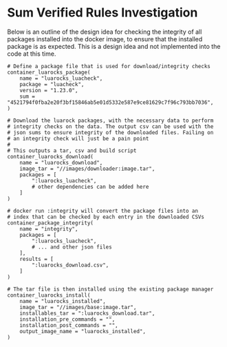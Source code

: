 # Sum Verified Rules Investigation

Below is an outline of the design idea for checking the integrity of all packages installed into the docker image, to ensure that the installed package is as expected. This is a design idea and not implemented into the code at this time.

```skylark
# Define a package file that is used for download/integrity checks
container_luarocks_package(
    name = "luarocks_luacheck",
    package = "luacheck",
    version = "1.23.0",
    sum = "4521794f0fba2e20f3bf15846ab5e01d5332e587e9ce81629c7f96c793bb7036",
)

# Download the luarock packages, with the necessary data to perform
# integrity checks on the data. The output csv can be used with the
# json sums to ensure integrity of the downloaded files. Failing on 
# an integrity check will just be a pain point
#
# This outputs a tar, csv and build script
container_luarocks_download(
    name = "luarocks_download",
    image_tar = "//images/downloader:image.tar",
    packages = [
        ":luarocks_luacheck",
        # other dependencies can be added here
    ]
)

# docker run :integrity will convert the package files into an
# index that can be checked by each entry in the downloaded CSVs
container_package_integrity(
    name = "integrity",
    packages = [
        ":luarocks_luacheck",
        # ... and other json files
    ],
    results = [
        ":luarocks_download.csv",
    ]
)

# The tar file is then installed using the existing package manager
container_luarocks_install(
    name = "luarocks_installed",
    image_tar = "//images/base:image.tar",
    installables_tar = ":luarocks_download.tar",
    installation_pre_commands = "",
    installation_post_commands = "",
    output_image_name = "luarocks_installed",
)
```